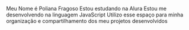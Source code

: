 Meu Nome é Poliana Fragoso
Estou estudando na Alura
Estou me desenvolvendo na linguagem JavaScript
Utilizo esse espaço para minha organização e compartilhamento dos meu projetos desenvolvidos


